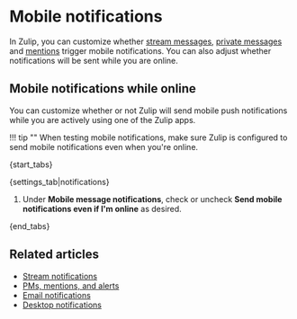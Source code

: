# Mobile notifications

In Zulip, you can customize whether [stream messages](/help/stream-notifications), [private messages](/help/pm-mention-alert-notifications) and [mentions][notifications-wildcard-mentions] trigger
mobile notifications. You can also adjust whether notifications will be sent while you are online.

[notifications-wildcard-mentions]: /help/pm-mention-alert-notifications#wildcard-mentions

## Mobile notifications while online

You can customize whether or not Zulip will send mobile push notifications while you are actively using one of the Zulip apps.

!!! tip ""
    When testing mobile notifications, make sure Zulip is
    configured to send mobile notifications even when you're online.

{start_tabs}

{settings_tab|notifications}

1. Under **Mobile message notifications**, check or uncheck
   **Send mobile notifications even if I'm online** as desired.

{end_tabs}

## Related articles
* [Stream notifications](/help/stream-notifications)
* [PMs, mentions, and alerts](/help/pm-mention-alert-notifications)
* [Email notifications](/help/configure-message-notification-emails)
* [Desktop notifications](/help/troubleshooting-desktop-notifications)
